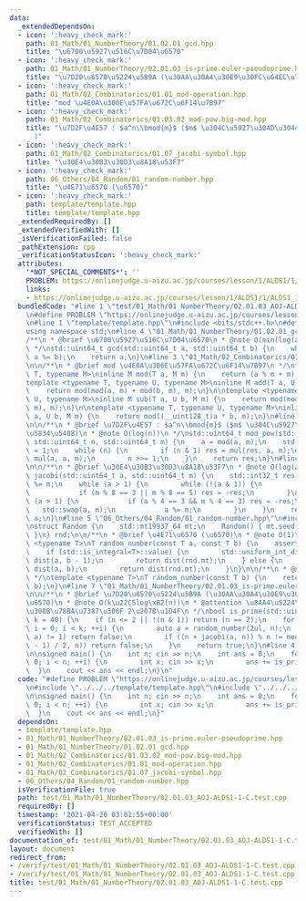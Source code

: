 ```yaml
---
data:
  _extendedDependsOn:
  - icon: ':heavy_check_mark:'
    path: 01_Math/01_NumberTheory/01.02.01_gcd.hpp
    title: "\u6700\u5927\u516C\u7D04\u6570"
  - icon: ':heavy_check_mark:'
    path: 01_Math/01_NumberTheory/02.01.03_is-prime.euler-pseudoprime.hpp
    title: "\u7D20\u6570\u5224\u5B9A (\u30AA\u30A4\u30E9\u30FC\u64EC\u7D20\u6570)"
  - icon: ':heavy_check_mark:'
    path: 01_Math/02_Combinatorics/01.01_mod-operation.hpp
    title: "mod \u4E0A\u306E\u57FA\u672C\u6F14\u7B97"
  - icon: ':heavy_check_mark:'
    path: 01_Math/02_Combinatorics/01.03.02_mod-pow.big-mod.hpp
    title: "\u7D2F\u4E57 : $a^n\\bmod{m}$ ($m$ \u304C\u5927\u304D\u3044\u5834\u5408\
      )"
  - icon: ':heavy_check_mark:'
    path: 01_Math/02_Combinatorics/01.07_jacobi-symbol.hpp
    title: "\u30E4\u30B3\u30D3\u8A18\u53F7"
  - icon: ':heavy_check_mark:'
    path: 06_Others/04_Random/01_random-number.hpp
    title: "\u4E71\u6570 (\u6570)"
  - icon: ':heavy_check_mark:'
    path: template/template.hpp
    title: template/template.hpp
  _extendedRequiredBy: []
  _extendedVerifiedWith: []
  _isVerificationFailed: false
  _pathExtension: cpp
  _verificationStatusIcon: ':heavy_check_mark:'
  attributes:
    '*NOT_SPECIAL_COMMENTS*': ''
    PROBLEM: https://onlinejudge.u-aizu.ac.jp/courses/lesson/1/ALDS1/1/ALDS1_1_C
    links:
    - https://onlinejudge.u-aizu.ac.jp/courses/lesson/1/ALDS1/1/ALDS1_1_C
  bundledCode: "#line 1 \"test/01_Math/01_NumberTheory/02.01.03_AOJ-ALDS1-1-C.test.cpp\"\
    \n#define PROBLEM \"https://onlinejudge.u-aizu.ac.jp/courses/lesson/1/ALDS1/1/ALDS1_1_C\"\
    \n#line 1 \"template/template.hpp\"\n#include <bits/stdc++.h>\n#define int int64_t\n\
    using namespace std;\n#line 4 \"01_Math/01_NumberTheory/01.02.01_gcd.hpp\"\n\n\
    /**\n * @brief \u6700\u5927\u516C\u7D04\u6570\n * @note O(min(log(a),log(b)))\n\
    \ */\nstd::uint64_t gcd(std::uint64_t a, std::uint64_t b) {\n    while (b) std::swap(b,\
    \ a %= b);\n    return a;\n}\n#line 3 \"01_Math/02_Combinatorics/01.01_mod-operation.hpp\"\
    \n\n/**\n * @brief mod \u4E0A\u306E\u57FA\u672C\u6F14\u7B97\n */\ntemplate <typename\
    \ T, typename M>\ninline M mod(T a, M m) {\n    return (a % m + m) % m;\n}\n\n\
    template <typename T, typename U, typename M>\ninline M add(T a, U b, M m) {\n\
    \    return mod(mod(a, m) + mod(b, m), m);\n}\n\ntemplate <typename T, typename\
    \ U, typename M>\ninline M sub(T a, U b, M m) {\n    return mod(mod(a, m) - mod(b,\
    \ m), m);\n}\n\ntemplate <typename T, typename U, typename M>\ninline M mul(T\
    \ a, U b, M m) {\n    return mod((__uint128_t)a * b, m);\n}\n#line 3 \"01_Math/02_Combinatorics/01.03.02_mod-pow.big-mod.hpp\"\
    \n\n/**\n * @brief \u7D2F\u4E57 : $a^n\\bmod{m}$ ($m$ \u304C\u5927\u304D\u3044\
    \u5834\u5408)\n * @note O(log(n))\n */\nstd::uint64_t mod_pow(std::int64_t a,\
    \ std::uint64_t n, std::uint64_t m) {\n    a = mod(a, m);\n    std::uint64_t res\
    \ = 1;\n    while (n) {\n        if (n & 1) res = mul(res, a, m);\n        a =\
    \ mul(a, a, m);\n        n >>= 1;\n    }\n    return res;\n}\n#line 4 \"01_Math/02_Combinatorics/01.07_jacobi-symbol.hpp\"\
    \n\n/**\n * @brief \u30E4\u30B3\u30D3\u8A18\u53F7\n * @note O(log(a))\n */\nstd::int32_t\
    \ jacobi(std::uint64_t a, std::uint64_t m) {\n    std::int32_t res = 1;\n    a\
    \ %= m;\n    while (a > 1) {\n        while (!(a & 1)) {\n            a >>= 1;\n\
    \            if (m % 8 == 3 || m % 8 == 5) res = -res;\n        }\n        if\
    \ (a > 1) {\n            if (a % 4 == 3 && m % 4 == 3) res = -res;\n         \
    \   std::swap(a, m);\n            a %= m;\n        }\n    }\n    return res *\
    \ a;\n}\n#line 5 \"06_Others/04_Random/01_random-number.hpp\"\n#include <type_traits>\n\
    \nstruct Random {\n    std::mt19937_64 mt;\n    Random() { mt.seed(std::chrono::steady_clock::now().time_since_epoch().count());\
    \ }\n} rnd;\n\n/**\n * @brief \u4E71\u6570 (\u6570)\n * @note O(1)\n */\ntemplate\
    \ <typename T>\nT random_number(const T a, const T b) {\n    assert(a < b);\n\
    \    if (std::is_integral<T>::value) {\n        std::uniform_int_distribution<T>\
    \ dist(a, b - 1);\n        return dist(rnd.mt);\n    } else {\n        std::uniform_real_distribution<>\
    \ dist(a, b);\n        return dist(rnd.mt);\n    }\n}\n\n/**\n * @note O(1)\n\
    \ */\ntemplate <typename T>\nT random_number(const T b) {\n    return random_number(T(0),\
    \ b);\n}\n#line 7 \"01_Math/01_NumberTheory/02.01.03_is-prime.euler-pseudoprime.hpp\"\
    \n\n/**\n * @brief \u7D20\u6570\u5224\u5B9A (\u30AA\u30A4\u30E9\u30FC\u64EC\u7D20\
    \u6570)\n * @note O(k\u22C5log\xB2(n))\n * @attention \u8AA4\u5224\u5B9A\u3059\
    \u308B\u78BA\u7387\u306F 2\u207B\u1D4F\n */\nbool is_prime(std::uint64_t n, std::uint32_t\
    \ k = 40) {\n    if (n <= 2 || !(n & 1)) return (n == 2);\n    for (std::uint32_t\
    \ i = 0; i < k; ++i) {\n        auto a = random_number(2ul, n);\n        if (gcd(n,\
    \ a) != 1) return false;\n        if ((n + jacobi(a, n)) % n != mod_pow(a, (n\
    \ - 1) / 2, n)) return false;\n    }\n    return true;\n}\n#line 4 \"test/01_Math/01_NumberTheory/02.01.03_AOJ-ALDS1-1-C.test.cpp\"\
    \n\nsigned main() {\n    int n; cin >> n;\n    int ans = 0;\n    for (int i =\
    \ 0; i < n; ++i) {\n        int x; cin >> x;\n        ans += is_prime(x);\n  \
    \  }\n    cout << ans << endl;\n}\n"
  code: "#define PROBLEM \"https://onlinejudge.u-aizu.ac.jp/courses/lesson/1/ALDS1/1/ALDS1_1_C\"\
    \n#include \"../../../template/template.hpp\"\n#include \"../../../01_Math/01_NumberTheory/02.01.03_is-prime.euler-pseudoprime.hpp\"\
    \n\nsigned main() {\n    int n; cin >> n;\n    int ans = 0;\n    for (int i =\
    \ 0; i < n; ++i) {\n        int x; cin >> x;\n        ans += is_prime(x);\n  \
    \  }\n    cout << ans << endl;\n}"
  dependsOn:
  - template/template.hpp
  - 01_Math/01_NumberTheory/02.01.03_is-prime.euler-pseudoprime.hpp
  - 01_Math/01_NumberTheory/01.02.01_gcd.hpp
  - 01_Math/02_Combinatorics/01.03.02_mod-pow.big-mod.hpp
  - 01_Math/02_Combinatorics/01.01_mod-operation.hpp
  - 01_Math/02_Combinatorics/01.07_jacobi-symbol.hpp
  - 06_Others/04_Random/01_random-number.hpp
  isVerificationFile: true
  path: test/01_Math/01_NumberTheory/02.01.03_AOJ-ALDS1-1-C.test.cpp
  requiredBy: []
  timestamp: '2021-04-26 03:01:55+00:00'
  verificationStatus: TEST_ACCEPTED
  verifiedWith: []
documentation_of: test/01_Math/01_NumberTheory/02.01.03_AOJ-ALDS1-1-C.test.cpp
layout: document
redirect_from:
- /verify/test/01_Math/01_NumberTheory/02.01.03_AOJ-ALDS1-1-C.test.cpp
- /verify/test/01_Math/01_NumberTheory/02.01.03_AOJ-ALDS1-1-C.test.cpp.html
title: test/01_Math/01_NumberTheory/02.01.03_AOJ-ALDS1-1-C.test.cpp
---
```

